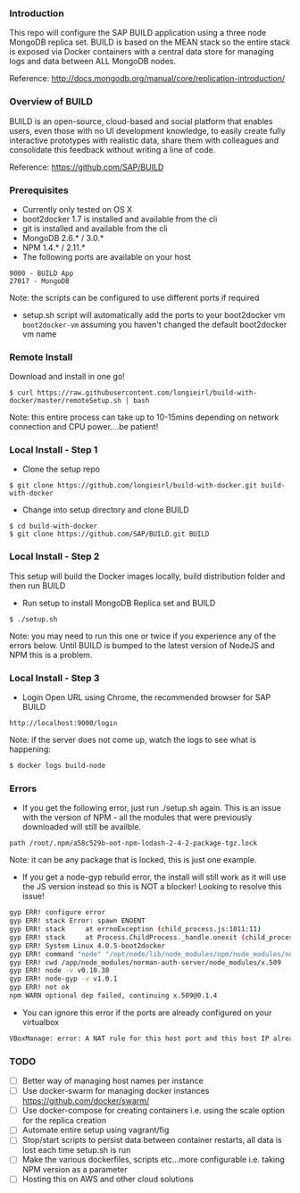 ### Introduction
This repo will configure the SAP BUILD application using a three node MongoDB replica set. BUILD is based on the MEAN stack so the
entire stack is exposed via Docker containers with a central data store for managing logs and data between ALL MongoDB nodes.

Reference: http://docs.mongodb.org/manual/core/replication-introduction/

### Overview of BUILD
BUILD is an open-source, cloud-based and social platform that enables users, even those with no UI development knowledge, to easily create fully interactive prototypes with realistic data, share them with colleagues and consolidate this feedback without writing a line of code.

Reference: https://github.com/SAP/BUILD

### Prerequisites
- Currently only tested on OS X
- boot2docker 1.7 is installed and available from the cli
- git is installed and available from the cli
- MongoDB 2.6.* / 3.0.*
- NPM 1.4.* / 2.11.*
- The following ports are available on your host
```
9000 - BUILD App
27017 - MongoDB
```
Note: the scripts can be configured to use different ports if required
- setup.sh script will automatically add the ports to your boot2docker vm ```boot2docker-vm``` assuming you haven't changed the default boot2docker vm name

### Remote Install
Download and install in one go!

```
$ curl https://raw.githubusercontent.com/longieirl/build-with-docker/master/remoteSetup.sh | bash
```
Note: this entire process can take up to 10-15mins depending on network connection and CPU power....be patient!

### Local Install - Step 1
- Clone the setup repo
```
$ git clone https://github.com/longieirl/build-with-docker.git build-with-docker
```

- Change into setup directory and clone BUILD
```
$ cd build-with-docker
$ git clone https://github.com/SAP/BUILD.git BUILD
```

### Local Install - Step 2
This setup will build the Docker images locally, build distribution folder and then run BUILD

- Run setup to install MongoDB Replica set and BUILD
```
$ ./setup.sh
```
Note: you may need to run this one or twice if you experience any of the errors below. Until BUILD is bumped to the latest version of NodeJS and NPM this is a problem.

### Local Install - Step 3

- Login
Open URL using Chrome, the recommended browser for SAP BUILD
```
http://localhost:9000/login
```
Note: if the server does not come up, watch the logs to see what is happening:
```sh
$ docker logs build-node
```

### Errors
- If you get the following error, just run ./setup.sh again. This is an issue with the version of NPM - all the modules that were previously downloaded will still be availble.
```
path /root/.npm/a58c529b-oot-npm-lodash-2-4-2-package-tgz.lock
```
Note: it can be any package that is locked, this is just one example.

- If you get a node-gyp rebuild error, the install will still work as it will use the JS version instead so this is NOT a blocker! Looking to resolve this issue!
```sh
gyp ERR! configure error 
gyp ERR! stack Error: spawn ENOENT
gyp ERR! stack     at errnoException (child_process.js:1011:11)
gyp ERR! stack     at Process.ChildProcess._handle.onexit (child_process.js:802:34)
gyp ERR! System Linux 4.0.5-boot2docker
gyp ERR! command "node" "/opt/node/lib/node_modules/npm/node_modules/node-gyp/bin/node-gyp.js" "rebuild"
gyp ERR! cwd /app/node_modules/norman-auth-server/node_modules/x.509
gyp ERR! node -v v0.10.38
gyp ERR! node-gyp -v v1.0.1
gyp ERR! not ok 
npm WARN optional dep failed, continuing x.509@0.1.4
```

- You can ignore this error if the ports are already configured on your virtualbox
```sh
VBoxManage: error: A NAT rule for this host port and this host IP already exists
```

### TODO
- [ ] Better way of managing host names per instance
- [ ] Use docker-swarm for managing docker instances https://github.com/docker/swarm/
- [ ] Use docker-compose for creating containers i.e. using the scale option for the replica creation
- [ ] Automate entire setup using vagrant/fig
- [ ] Stop/start scripts to persist data between container restarts, all data is lost each time setup.sh is run
- [ ] Make the various dockerfiles, scripts etc...more configurable i.e. taking NPM version as a parameter 
- [ ] Hosting this on AWS and other cloud solutions